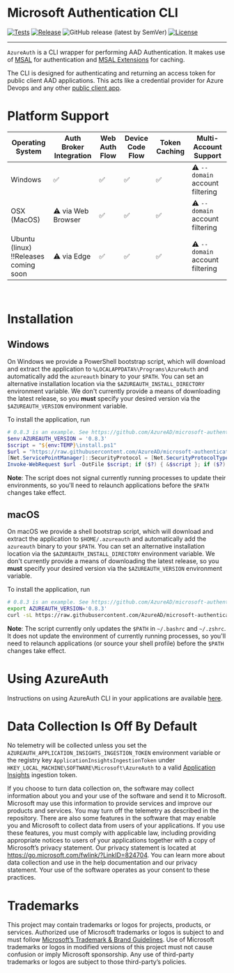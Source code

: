 # Microsoft Authentication CLI

[![Tests](https://img.shields.io/github/actions/workflow/status/AzureAd/microsoft-authentication-cli/.github/workflows/dotnet-test.yml?branch=main&style=for-the-badge&logo=github)](https://github.com/AzureAD/microsoft-authentication-cli/actions/workflows/dotnet-test.yml)
[![Release](https://img.shields.io/badge/Release-0.8.3-orange?style=for-the-badge&logo=github)](https://github.com/AzureAD/microsoft-authentication-cli/releases/tag/0.8.3)
![GitHub release (latest by SemVer)](https://img.shields.io/github/downloads/azuread/microsoft-authentication-cli/0.8.3/total?logo=github&style=for-the-badge&color=blue)
[![License](https://shields.io/badge/license-MIT-purple?style=for-the-badge)](./LICENSE.txt)

---

`AzureAuth` is a CLI wrapper for performing AAD Authentication. It makes use of [MSAL](https://github.com/AzureAD/microsoft-authentication-library-for-dotnet) for authentication and [MSAL Extensions](https://github.com/AzureAD/microsoft-authentication-extensions-for-dotnet) for caching.

The CLI is designed for authenticating and returning an access token for public client AAD applications. This acts like a credential provider for Azure Devops and any other [public client app](https://docs.microsoft.com/en-us/azure/active-directory/develop/msal-client-applications).

# Platform Support

| Operating System                           | Auth Broker Integration | Web Auth Flow | Device Code Flow | Token Caching | Multi-Account Support           |
| ------------------------------------------ | ----------------------- | ------------- | ---------------- | ------------- | ------------------------------- |
| Windows                                    | ✅                      | ✅            | ✅               | ✅            | ⚠️ `--domain` account filtering |
| OSX (MacOS)                                | ⚠️ via Web Browser      | ✅            | ✅               | ✅            | ⚠️ `--domain` account filtering |
| Ubuntu (linux) <br/>‼️Releases coming soon | ⚠️ via Edge             | ✅            | ✅               | ✅            | ⚠️ `--domain` account filtering |

<br/>

# Installation

## Windows

On Windows we provide a PowerShell bootstrap script, which will download and extract the application to
`%LOCALAPPDATA%\Programs\AzureAuth` and automatically add the `azureauth` binary to your `$PATH`. You can set an
alternative installation location via the `$AZUREAUTH_INSTALL_DIRECTORY` environment variable. We don't currently
provide a means of downloading the latest release, so you **must** specify your desired version via the
`$AZUREAUTH_VERSION` environment variable.

To install the application, run

```powershell
# 0.8.3 is an example. See https://github.com/AzureAD/microsoft-authentication-cli/releases for the latest.
$env:AZUREAUTH_VERSION = '0.8.3'
$script = "${env:TEMP}\install.ps1"
$url = "https://raw.githubusercontent.com/AzureAD/microsoft-authentication-cli/${env:AZUREAUTH_VERSION}/install/install.ps1"
[Net.ServicePointManager]::SecurityProtocol = [Net.SecurityProtocolType]::Tls12
Invoke-WebRequest $url -OutFile $script; if ($?) { &$script }; if ($?) { rm $script }
```

**Note**: The script does not signal currently running processes to update their environments, so you'll need to
relaunch applications before the `$PATH` changes take effect.

## macOS

On macOS we provide a shell bootstrap script, which will download and extract the application to `$HOME/.azureauth`
and automatically add the `azureauth` binary to your `$PATH`. You can set an alternative installation location via the
`$AZUREAUTH_INSTALL_DIRECTORY` environment variable. We don't currently provide a means of downloading the latest
release, so you **must** specify your desired version via the `$AZUREAUTH_VERSION` environment variable.

To install the application, run

```bash
# 0.8.3 is an example. See https://github.com/AzureAD/microsoft-authentication-cli/releases for the latest.
export AZUREAUTH_VERSION='0.8.3'
curl -sL https://raw.githubusercontent.com/AzureAD/microsoft-authentication-cli/$AZUREAUTH_VERSION/install/install.sh | sh
```

**Note**: The script currently only updates the `$PATH` in `~/.bashrc` and `~/.zshrc`. It does not update the environment
of currently running processes, so you'll need to relaunch applications (or source your shell profile) before the `$PATH`
changes take effect.

# Using AzureAuth

Instructions on using AzureAuth CLI in your applications are available [here](docs/usage.md).

# Data Collection Is Off By Default
No telemetry will be collected unless you set the `AZUREAUTH_APPLICATION_INSIGHTS_INGESTION_TOKEN` environment variable
or the registry key `ApplicationInsightsIngestionToken` under `HKEY_LOCAL_MACHINE\SOFTWARE\Microsoft\AzureAuth`
to a valid [Application Insights](https://docs.microsoft.com/en-us/azure/azure-monitor/app/app-insights-overview)
ingestion token.

If you choose to turn data collection on, the software may collect information about you and your use of the software and send it to Microsoft. Microsoft may use
this information to provide services and improve our products and services. You may turn off the telemetry as described
in the repository. There are also some features in the software that may enable you and Microsoft to collect data from
users of your applications. If you use these features, you must comply with applicable law, including providing
appropriate notices to users of your applications together with a copy of Microsoft’s privacy statement. Our privacy
statement is located at https://go.microsoft.com/fwlink/?LinkID=824704. You can learn more about data collection and
use in the help documentation and our privacy statement. Your use of the software operates as your consent to these
practices.

# Trademarks

This project may contain trademarks or logos for projects, products, or services. Authorized use of Microsoft
trademarks or logos is subject to and must follow [Microsoft’s Trademark & Brand Guidelines](https://www.microsoft.com/en-us/legal/intellectualproperty/trademarks/usage/general).
Use of Microsoft trademarks or logos in modified versions of this project must not cause confusion or imply Microsoft
sponsorship. Any use of third-party trademarks or logos are subject to those third-party’s policies.

